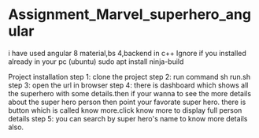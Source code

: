 # Assignment_Marvel_superhero_angular
i have used angular 8 material,bs 4,backend in c++
Ignore if you installed already in your pc (ubuntu)
 sudo apt install ninja-build
 
Project installation 
step 1: clone the project
step 2: run command sh run.sh
step 3: open the url in browser
step 4: there is dashboard which shows all the superhero with some details.then if your wanna to see the more details about the 
super hero person then point your favorate super hero. there is button which is called know more.click know more to display full person details
step 5: you can search by super hero's name to know more details also.
